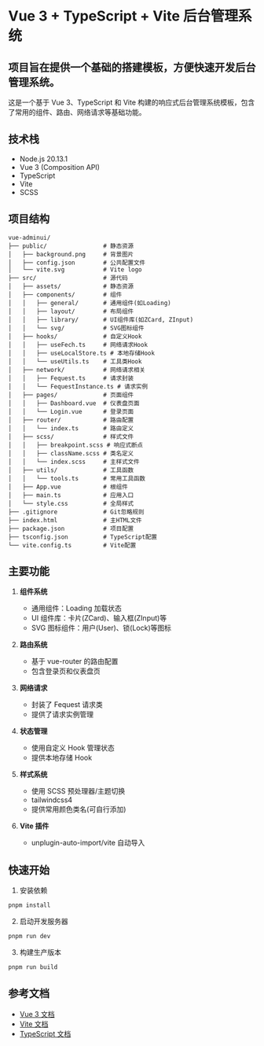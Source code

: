 # Vue 3 + TypeScript + Vite 后台管理系统

## 项目旨在提供一个基础的搭建模板，方便快速开发后台管理系统。

这是一个基于 Vue 3、TypeScript 和 Vite 构建的响应式后台管理系统模板，包含了常用的组件、路由、网络请求等基础功能。

## 技术栈

- Node.js 20.13.1
- Vue 3 (Composition API)
- TypeScript
- Vite
- SCSS

## 项目结构

```
vue-adminui/
├── public/                # 静态资源
│   ├── background.png     # 背景图片
│   ├── config.json        # 公共配置文件
│   └── vite.svg           # Vite logo
├── src/                   # 源代码
│   ├── assets/            # 静态资源
│   ├── components/        # 组件
│   │   ├── general/       # 通用组件(如Loading)
│   │   ├── layout/        # 布局组件
│   │   ├── library/       # UI组件库(如ZCard, ZInput)
│   │   └── svg/           # SVG图标组件
│   ├── hooks/             # 自定义Hook
│   │   ├── useFech.ts     # 网络请求Hook
│   │   ├── useLocalStore.ts # 本地存储Hook
│   │   └── useUtils.ts    # 工具类Hook
│   ├── network/           # 网络请求相关
│   │   ├── Fequest.ts     # 请求封装
│   │   └── FequestInstance.ts # 请求实例
│   ├── pages/             # 页面组件
│   │   ├── Dashboard.vue  # 仪表盘页面
│   │   └── Login.vue      # 登录页面
│   ├── router/            # 路由配置
│   │   └── index.ts       # 路由定义
│   ├── scss/              # 样式文件
│   │   ├── breakpoint.scss # 响应式断点
│   │   ├── className.scss # 类名定义
│   │   └── index.scss     # 主样式文件
│   ├── utils/             # 工具函数
│   │   └── tools.ts       # 常用工具函数
│   ├── App.vue            # 根组件
│   ├── main.ts            # 应用入口
│   └── style.css          # 全局样式
├── .gitignore             # Git忽略规则
├── index.html             # 主HTML文件
├── package.json           # 项目配置
├── tsconfig.json          # TypeScript配置
└── vite.config.ts         # Vite配置
```

## 主要功能

1. **组件系统**

   - 通用组件：Loading 加载状态
   - UI 组件库：卡片(ZCard)、输入框(ZInput)等
   - SVG 图标组件：用户(User)、锁(Lock)等图标
2. **路由系统**

   - 基于 vue-router 的路由配置
   - 包含登录页和仪表盘页
3. **网络请求**

   - 封装了 Fequest 请求类
   - 提供了请求实例管理
4. **状态管理**

   - 使用自定义 Hook 管理状态
   - 提供本地存储 Hook
5. **样式系统**

   - 使用 SCSS 预处理器/主题切换
   - tailwindcss4
   - 提供常用颜色类名(可自行添加)
6. **Vite 插件**

   - unplugin-auto-import/vite 自动导入

## 快速开始

1. 安装依赖

```bash
pnpm install
```

2. 启动开发服务器

```bash
pnpm run dev
```

3. 构建生产版本

```bash
pnpm run build
```

## 参考文档

- [Vue 3 文档](https://vuejs.org/)
- [Vite 文档](https://vitejs.dev/)
- [TypeScript 文档](https://www.typescriptlang.org/)
